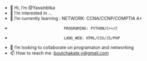 - 👋 Hi, I’m @Yassinbtka
- 👀 I’m interested in ...
- 🌱 I’m currently learning : NETWORK: CCNA/CCNP/COMPTIA A+
-                             PROGRAMING: PYTHON/C++/C 
-                             LANG_WEB: HTML/CSS/JS/PHP
- 💞️ I’m looking to collaborate on programaton and networking
- 📫 How to reach me :boutchakate.y@gmail.com

<!---
WELCOME 
--->
